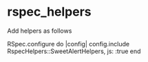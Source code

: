 # rspec_helpers

Add helpers as follows

RSpec.configure do |config|
  config.include RspecHelpers::SweetAlertHelpers, js: :true
end
